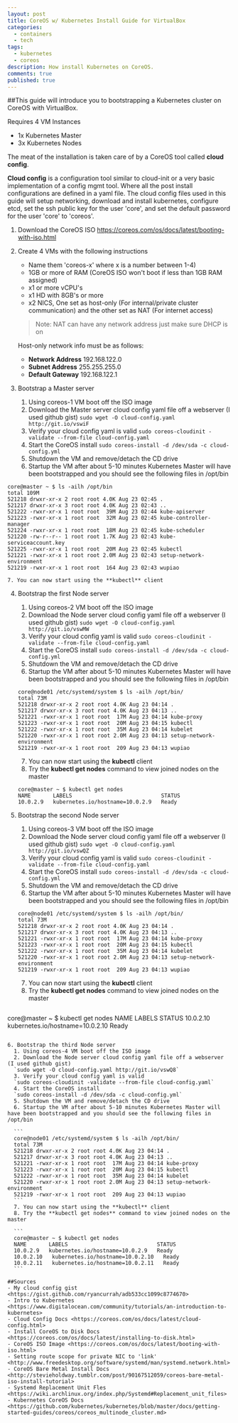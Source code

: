 ```yaml
---
layout: post
title: CoreOS w/ Kubernetes Install Guide for VirtualBox
categories: 
  - containers
  - tech
tags: 
  - kubernetes
  - coreos
description: How install Kubernetes on CoreOS.
comments: true
published: true
---
```



##This guide will introduce you to bootstrapping a Kubernetes cluster on CoreOS with VirtualBox.
 
Requires 4 VM Instances

- 1x Kubernetes Master
- 3x Kubernetes Nodes

The meat of the installation is taken care of by a CoreOS tool called **cloud config**.

**Cloud config** is a configuration tool similar to cloud-init or a very basic implementation of a config mgmt tool.  Where all the post install configurations are defined in a yaml file. The cloud config files used in this guide will setup networking, download and install kubernetes, configure etcd, set the ssh public key for the user 'core', and set the default password for the user 'core' to 'coreos'.

1. Download the CoreOS ISO <https://coreos.com/os/docs/latest/booting-with-iso.html>
 
2. Create 4 VMs with the following instructions

	- Name them 'coreos-x' where x is a number between 1-4)
	- 1GB or more of RAM (CoreOS ISO won't boot if less than 1GB RAM assigned)
	- x1 or more vCPU's
	- x1 HD with 8GB's or more
	- x2 NICS, One set as host-only (For internal/private cluster communication) and the other set as NAT (For internet access)

	> Note: 
	> NAT can have any network address just make sure DHCP is on

	Host-only network info must be as follows:
	
	- **Network Address** 192.168.122.0
	- **Subnet Address** 255.255.255.0
	- **Default Gateway** 192.168.122.1

3. Bootstrap a Master server

	1. Using coreos-1 VM boot off the ISO image
	2. Download the Master server cloud config yaml file off a webserver (I used github gist)
	`sudo wget -O cloud-config.yaml http://git.io/vswiF`
	3. Verify your cloud config yaml is valid
	`sudo coreos-cloudinit -validate --from-file cloud-config.yaml`
	4. Start the CoreOS install
	`sudo coreos-install -d /dev/sda -c cloud-config.yml`
	5. Shutdown the VM and remove/detach the CD drive
    6. Startup the VM after about 5-10 minutes Kubernetes Master will have been bootstrapped and you should see the following files in /opt/bin

  ~~~
  core@master ~ $ ls -ailh /opt/bin
  total 109M
  521218 drwxr-xr-x 2 root root 4.0K Aug 23 02:45 .
  521217 drwxr-xr-x 3 root root 4.0K Aug 23 02:43 ..
  521222 -rwxr-xr-x 1 root root  39M Aug 23 02:44 kube-apiserver
  521223 -rwxr-xr-x 1 root root  32M Aug 23 02:45 kube-controller-manager
  521224 -rwxr-xr-x 1 root root  18M Aug 23 02:45 kube-scheduler
  521220 -rw-r--r-- 1 root root 1.7K Aug 23 02:43 kube-serviceaccount.key
  521225 -rwxr-xr-x 1 root root  20M Aug 23 02:45 kubectl
  521221 -rwxr-xr-x 1 root root 2.0M Aug 23 02:43 setup-network-environment
  521219 -rwxr-xr-x 1 root root  164 Aug 23 02:43 wupiao
  ~~~

	7. You can now start using the **kubectl** client

4. Bootstrap the first Node server
    1. Using coreos-2 VM boot off the ISO image
	2. Download the Node server cloud config yaml file off a webserver (I used github gist)
	`sudo wget -O cloud-config.yaml http://git.io/vswMW`
	3. Verify your cloud config yaml is valid
	`sudo coreos-cloudinit -validate --from-file cloud-config.yaml`
	4. Start the CoreOS install
	`sudo coreos-install -d /dev/sda -c cloud-config.yml`
	5. Shutdown the VM and remove/detach the CD drive
	6. Startup the VM after about 5-10 minutes Kubernetes Master will have been bootstrapped and you should see the following files in /opt/bin
	
    ```shell
    core@node01 /etc/systemd/system $ ls -ailh /opt/bin/
    total 73M
    521218 drwxr-xr-x 2 root root 4.0K Aug 23 04:14 .
    521217 drwxr-xr-x 3 root root 4.0K Aug 23 04:13 ..
    521221 -rwxr-xr-x 1 root root  17M Aug 23 04:14 kube-proxy
    521223 -rwxr-xr-x 1 root root  20M Aug 23 04:15 kubectl
    521222 -rwxr-xr-x 1 root root  35M Aug 23 04:14 kubelet
    521220 -rwxr-xr-x 1 root root 2.0M Aug 23 04:13 setup-network-environment
    521219 -rwxr-xr-x 1 root root  209 Aug 23 04:13 wupiao
    ```

    7. You can now start using the **kubectl** client
    8. Try the **kubectl get nodes** command to view joined nodes on the master

	```
    core@master ~ $ kubectl get nodes
    NAME       LABELS                            STATUS
    10.0.2.9   kubernetes.io/hostname=10.0.2.9   Ready
    ```
 
5. Bootstrap the second Node server
    1. Using coreos-3 VM boot off the ISO image
    2. Download the Node server cloud config yaml file off a webserver (I used github gist)
    `sudo wget -O cloud-config.yaml http://git.io/vswQZ`
	3. Verify your cloud config yaml is valid
	`sudo coreos-cloudinit -validate --from-file cloud-config.yaml`
	4. Start the CoreOS install
	`sudo coreos-install -d /dev/sda -c cloud-config.yml`
	5. Shutdown the VM and remove/detach the CD drive
	6. Startup the VM after about 5-10 minutes Kubernetes Master will have been bootstrapped and you should see the following files in /opt/bin
	```
    core@node01 /etc/systemd/system $ ls -ailh /opt/bin/
    total 73M
    521218 drwxr-xr-x 2 root root 4.0K Aug 23 04:14 .
    521217 drwxr-xr-x 3 root root 4.0K Aug 23 04:13 ..
    521221 -rwxr-xr-x 1 root root  17M Aug 23 04:14 kube-proxy
    521223 -rwxr-xr-x 1 root root  20M Aug 23 04:15 kubectl
    521222 -rwxr-xr-x 1 root root  35M Aug 23 04:14 kubelet
    521220 -rwxr-xr-x 1 root root 2.0M Aug 23 04:13 setup-network-environment
    521219 -rwxr-xr-x 1 root root  209 Aug 23 04:13 wupiao
   ```
   7. You can now start using the **kubectl** client
   8. Try the **kubectl get nodes** command to view joined nodes on the master
   ```
  core@master ~ $ kubectl get nodes
  NAME       LABELS                            STATUS
  10.0.2.10   kubernetes.io/hostname=10.0.2.10   Ready
  ```

6. Bootstrap the third Node server
	1. Using coreos-4 VM boot off the ISO image
	2. Download the Node server cloud config yaml file off a webserver (I used github gist)
	`sudo wget -O cloud-config.yaml http://git.io/vswQ8`
	3. Verify your cloud config yaml is valid
	`sudo coreos-cloudinit -validate --from-file cloud-config.yaml`
	4. Start the CoreOS install
	`sudo coreos-install -d /dev/sda -c cloud-config.yml`
	5. Shutdown the VM and remove/detach the CD drive
	6. Startup the VM after about 5-10 minutes Kubernetes Master will have been bootstrapped and you should see the following files in /opt/bin

	```
    core@node01 /etc/systemd/system $ ls -ailh /opt/bin/
    total 73M
    521218 drwxr-xr-x 2 root root 4.0K Aug 23 04:14 .
    521217 drwxr-xr-x 3 root root 4.0K Aug 23 04:13 ..
    521221 -rwxr-xr-x 1 root root  17M Aug 23 04:14 kube-proxy
    521223 -rwxr-xr-x 1 root root  20M Aug 23 04:15 kubectl
    521222 -rwxr-xr-x 1 root root  35M Aug 23 04:14 kubelet
    521220 -rwxr-xr-x 1 root root 2.0M Aug 23 04:13 setup-network-environment
    521219 -rwxr-xr-x 1 root root  209 Aug 23 04:13 wupiao
	```
	7. You can now start using the **kubectl** client
	8. Try the **kubectl get nodes** command to view joined nodes on the master         

	```	
	core@master ~ $ kubectl get nodes
    NAME       LABELS                            STATUS
    10.0.2.9   kubernetes.io/hostname=10.0.2.9   Ready
    10.0.2.10   kubernetes.io/hostname=10.0.2.10   Ready
    10.0.2.11   kubernetes.io/hostname=10.0.2.11   Ready
	```

##Sources
- My cloud config gist <https://gist.github.com/ryancurrah/adb533cc1099c8774670>
- Intro to Kubernetes <https://www.digitalocean.com/community/tutorials/an-introduction-to-kubernetes>
- Cloud Config Docs <https://coreos.com/os/docs/latest/cloud-config.html>
- Install CoreOS to Disk Docs <https://coreos.com/os/docs/latest/installing-to-disk.html>
- CoreOS ISO Image <https://coreos.com/os/docs/latest/booting-with-iso.html>
- Setting route scope for private NIC to 'link' <http://www.freedesktop.org/software/systemd/man/systemd.network.html>
- CoreOS Bare Metal Install Docs <http://stevieholdway.tumblr.com/post/90167512059/coreos-bare-metal-iso-install-tutorial>
- Systemd Replacement Unit Fles <https://wiki.archlinux.org/index.php/Systemd#Replacement_unit_files>
- Kubernetes CoreOS Docs <https://github.com/kubernetes/kubernetes/blob/master/docs/getting-started-guides/coreos/coreos_multinode_cluster.md>
